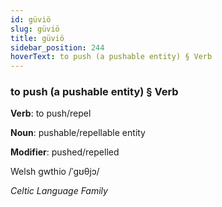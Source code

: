 ```yaml
---
id: güviö
slug: güviö
title: güviö
sidebar_position: 244
hoverText: to push (a pushable entity) § Verb
---
```


### to push (a pushable entity) § Verb

**Verb**: to push/repel

**Noun**: pushable/repellable entity

**Modifier**: pushed/repelled

Welsh gwthio /ˈɡʊθjɔ/

*Celtic Language Family*